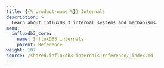 ```yaml
---
title: {{% product-name %}} Internals
description: >
  Learn about InfluxDB 3 internal systems and mechanisms.
menu:
  influxdb3_core:
    name: InfluxDB3 internals
    parent: Reference
weight: 107
source: /shared/influxdb3-internals-reference/_index.md
---
```


<!--
The content for this page is at
// SOURCE /content/shared/influxdb3-internals-reference/_index.md
->